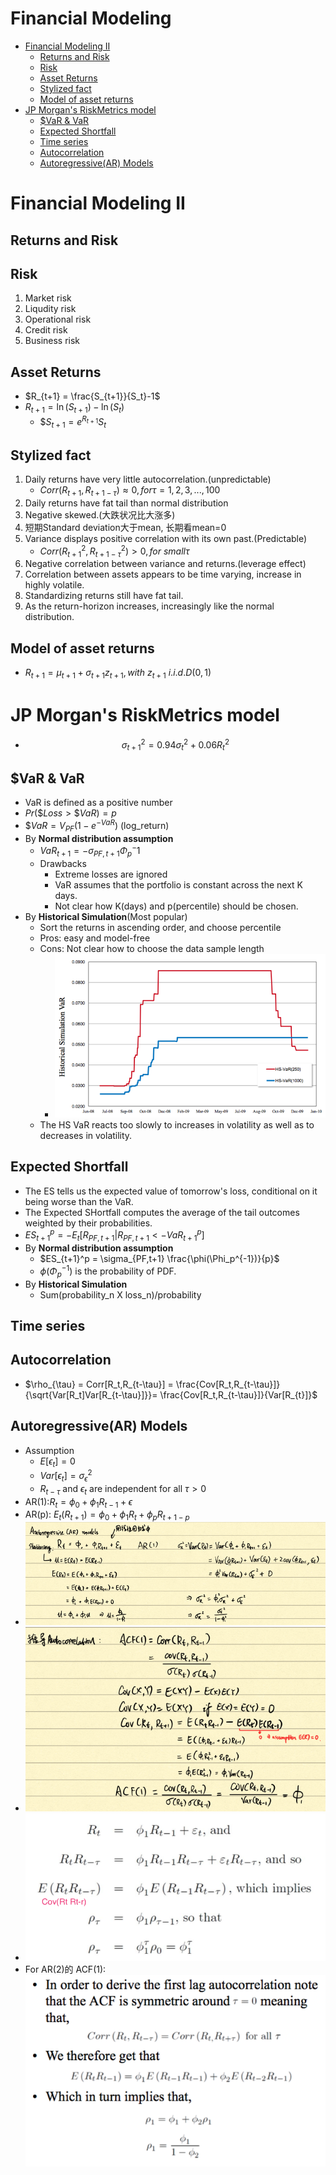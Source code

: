 # Financial Modeling 

<!-- vim-markdown-toc GitLab -->

* [Financial Modeling II](#financial-modeling-ii)
    * [Returns and Risk](#returns-and-risk)
    * [Risk](#risk)
    * [Asset Returns](#asset-returns)
    * [Stylized fact](#stylized-fact)
    * [Model of asset returns](#model-of-asset-returns)
* [JP Morgan's RiskMetrics model](#jp-morgans-riskmetrics-model)
    * [\$VaR & VaR](#var-var)
    * [Expected Shortfall](#expected-shortfall)
    * [Time series](#time-series)
    * [Autocorrelation](#autocorrelation)
    * [Autoregressive(AR) Models](#autoregressivear-models)

<!-- vim-markdown-toc -->

# Financial Modeling II

## Returns and Risk

## Risk
1. Market risk
2. Liqudity risk
3. Operational risk
4. Credit risk
5. Business risk

## Asset Returns
- $R_{t+1} = \frac{S_{t+1}}{S_t}-1$
- $R_{t+1} = \ln(S_{t+1}) - \ln(S_t)$
    - $$S_{t+1} = e^{R_{t+1}}S_t$

## Stylized fact
1. Daily returns have very little autocorrelation.(unpredictable)
    - $Corr(R_{t+1},R_{t+1-\tau})\approx 0, for \tau = 1,2,3,...,100$
2. Daily returns have fat tail than normal distribution
3. Negative skewed.(大跌状况比大涨多)
4. 短期Standard deviation大于mean, 长期看mean=0
5. Variance displays positive correlation with its own past.(Predictable)
    - $Corr(R_{t+1}^2,R_{t+1-\tau}^2)>0,for\ small \tau$
6. Negative correlation between variance and returns.(leverage effect)
7. Correlation between assets appears to be time varying, increase in
    highly volatile.
8. Standardizing returns still have fat tail.
9. As the return-horizon increases, increasingly like the normal
    distribution.

## Model of asset returns
- $R_{t+1} = \mu_{t+1}+\sigma_{t+1} z_{t+1} , with\ z_{t+1} ~ i.i.d.D(0,1)$

# JP Morgan's RiskMetrics model
- $$\sigma_{t+1}^2 = 0.94\sigma_t^2 + 0.06R_t^2$$

## \$VaR & VaR
- VaR is defined as a positive number
- $Pr(\$Loss > \$VaR)=p$
- $\$VaR = V_{PF}(1-e^{-VaR})$ (log_return)
- By **Normal distribution assumption**
    - $VaR_{t+1} = -\sigma_{PF,t+1} \Phi_p^-1$
    - Drawbacks
        - Extreme losses are ignored
        - VaR assumes that the portfolio is constant across the next K days.
        - Not clear how K(days) and p(percentile) should be chosen.
- By **Historical Simulation**(Most popular)
    - Sort the returns in ascending order, and choose percentile
    - Pros: easy and model-free
    - Cons: Not clear how to choose the data sample length
        - ![Historical Simulation](./what/Financial_Modeling_1.png)
    - The HS VaR reacts too slowly to increases in volatility as well as to 
        decreases in volatility.

## Expected Shortfall
- The ES tells us the expected value of tomorrow's loss, conditional on it
    being worse than the VaR.
- The Expected SHortfall computes the average of the tail outcomes weighted
    by their probabilities.
- $ES_{t+1}^p = -E_t[R_{PF,t+1}|R_{PF,t+1} < -VaR^p_{t+1}]$
- By **Normal distribution assumption**
    - $ES_{t+1}^p = \sigma_{PF,t+1} \frac{\phi(\Phi_p^{-1})}{p}$
    - $\phi(\Phi_p^{-1})$ is the probability of PDF.
- By **Historical Simulation**
    - Sum(probability_n X loss_n)/probability

## Time series

## Autocorrelation
- $\rho_{\tau} = Corr[R_t,R_{t-\tau}] =
    \frac{Cov[R_t,R_{t-\tau}]}{\sqrt{Var[R_t]Var[R_{t-\tau}]}}=
    \frac{Cov[R_t,R_{t-\tau}]}{Var[R_{t}]}$

## Autoregressive(AR) Models
- Assumption
    - $E[\epsilon_t] = 0$
    - $Var[\epsilon_t] = \sigma_\epsilon^2$
    - $R_{t-\tau}$ and $\epsilon_t$ are independent for all $\tau>0$
- AR(1):$R_t = \phi_0 + \phi_1 R_{t-1} + \epsilon$
- AR(p): $E_t(R_{t+1}) = \phi_0 + \phi_1 R_{t} + \phi_p R_{t+1-p}$
- ![AR_Model](./what/Financial_Modeling_2.png)
- ![ARModel](./what/Financial_Modeling_3.png)
- ![ARModel](./what/Financial_Modeling_4.png)
- For AR(2)的 ACF(1): ![AR2](./what/Financial_Modeling_5.png)

